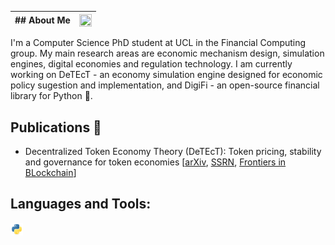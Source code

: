 | ## About Me | <a align="right" href="https://www.linkedin.com/in/rem-sadykhov"><img align="center" src="https://cdn.jsdelivr.net/npm/simple-icons@3.0.1/icons/linkedin.svg" alt="" height="20" width="20" /></a> |
| --- | --- |

<p>
I'm a Computer Science PhD student at UCL in the Financial Computing group. My main research areas are economic mechanism design, simulation engines, digital economies and regulation technology. I am currently working on DeTEcT - an economy simulation engine designed for economic policy sugestion and implementation, and DigiFi - an open-source financial library for Python 🐍.
</p>

<h2 align="left">Publications 📖</h2>
<ul>
  <li>Decentralized Token Economy Theory (DeTEcT): Token pricing, stability and governance for token economies [<a href="https://arxiv.org/abs/2309.12330">arXiv</a>, <a href="https://papers.ssrn.com/sol3/papers.cfm?abstract_id=4578703">SSRN</a>, <a href="https://www.frontiersin.org/articles/10.3389/fbloc.2023.1298330/full">Frontiers in BLockchain</a>]</li>
</ul>

<h2 align="left">Languages and Tools:</h2>
<p align="left"><a href="https://www.python.org" target="_blank"><img src="https://github.com/devicons/devicon/blob/master/icons/python/python-original.svg" alt="python" width="20" height="20"/></a></p>
